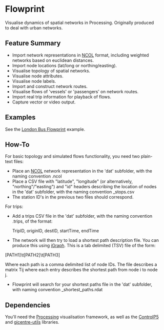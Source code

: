 Flowprint
=========

Visualise dynamics of spatial networks in Processing. Originally produced to deal with urban networks.

Feature Summary
---------------
* Import network representations in [NCOL][ncol] format, including weighted networks based on euclidean distances.
* Import node locations (lat/long or northing/easting).
* Visualise topology of spatial networks.
* Visualise node attributes.
* Visualise node labels.
* Import and construct network routes.
* Visualise flows of 'vessels' or 'passengers' on network routes.
* Import real trip information for playback of flows.
* Capture vector or video output.

Examples
--------
See the [London Bus Flowprint][flowprint] example.


How-To
------

For basic topology and simulated flows functionality, you need two plain-text files:

* Place an [NCOL][ncol] network representation in the 'dat' subfolder, with the naming convention <MyNetworkName>.ncol
* Place a CSV file with "latitude", "longitude" (or alternatively, "northing"/"easting") and "id" headers describing the location of nodes in the 'dat' subfolder, with the naming convention <MyNetworkName>_stops.csv
* The station ID's in the previous two files should correspond.

For trips:

* Add a trips CSV file in the 'dat' subfolder, with the naming convention <MyNetworkName>.trips, of the format:
	
	TripID, originID, destID, startTime, endTime

* The network will then try to load a shortest path description file. You can produce this using [iGraph][igraph]. This is a tab delimited (TSV) file of the form:

[PATH1]\t[PATH2]\t[PATH3]

Where each path is a comma delimited list of node IDs. The file describes a matrix Tij where each entry describes the shortest path from node i to node j.

* Flowprint will search for your shortest paths file in the 'dat' subfolder, with naming convention <MyNetworkName>_shortest_paths.rdat


Dependencies
------------

You'll need the [Processing][processing] visualisation framework, as well as the [ControlP5][controlp5] and [gicentre-utils][spatial] libraries.

[processing]:http://processing.org
[flowprint]:http://www.urbagram.net/v1/show/Flowprint
[ncol]:http://lgl.sourceforge.net/#FileFormat
[spatial]:http://code.google.com/p/gicentreutils/
[controlp5]:http://www.sojamo.de/libraries/controlP5/
[igraph]: http://igraph.sourceforge.net/